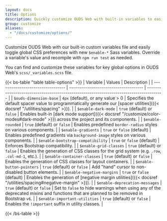 ```yaml
---
layout: docs
title: Options
description: Quickly customize OUDS Web with built-in variables to easily toggle global CSS preferences for controlling style and behavior.
group: customize
aliases:
  - "/docs/customize/options/"
---
```


Customize OUDS Web with our built-in custom variables file and easily toggle global CSS preferences with new `$enable-*` Sass variables. Override a variable's value and recompile with `npm run test` as needed.

You can find and customize these variables for key global options in OUDS Web's `scss/_variables.scss` file.

{{< bs-table "table table-options" >}}
| Variable                          | Values                                | Description                                                                            |
| --------------------------------- | ------------------------------------- | -------------------------------------------------------------------------------------- |
| `$ouds-dimension-base`            | `4px` (default), or any value > 0     | Specifies the default spacer value to programmatically generate our [spacer utilities]({{< docsref "/utilities/spacing" >}}). |
| `$enable-dark-mode`               | `true` (default) or `false`           | Enables built-in [dark mode support]({{< docsref "/customize/color-modes#dark-mode" >}}) across the project and its components. |
| `$enable-rounded`                 | `true` (default) or `false`           | Enables predefined `border-radius` styles on various components. |
| `$enable-gradients`               | `true` or `false` (default)           | Enables predefined gradients via `background-image` styles on various components. |
| `$enable-bootstrap-compatibility` | `true` or `false` (default)           | Enforces Bootstrap compatibility. |
| `$enable-grid-classes`            | `true` (default) or `false`           | Enables the generation of CSS classes for the grid system (e.g. `.row`, `.col-md-1`, etc.). |
| `$enable-container-classes`       | `true` (default) or `false`           | Enables the generation of CSS classes for layout containers. |
| `$enable-button-pointers`         | `true` (default) or `false`           | Add "hand" cursor to non-disabled button elements. |
| `$enable-negative-margins`        | `true` or `false` (default)           | Enables the generation of [negative margin utilities]({{< docsref "/utilities/spacing#negative-margin" >}}). |
| `$enable-deprecation-messages`    | `true` (default) or `false`           | Set to `false` to hide warnings when using any of the deprecated mixins and functions that are planned to be removed in Bootstrap `v6`. |
| `$enable-important-utilities`     | `true` (default) or `false`           | Enables the `!important` suffix in utility classes. |
<!--| `$enable-shadows`              | `true` or `false` (default)           | Enables predefined decorative `box-shadow` styles on various components. Does not affect `box-shadow`s used for focus states. |
| `$enable-transitions`          | `true` (default) or `false`           | Enables predefined `transition`s on various components. |
| `$enable-reduced-motion`       | `true` (default) or `false`           | Enables the [`prefers-reduced-motion` media query]({{< docsref "/getting-started/accessibility#reduced-motion" >}}), which suppresses certain animations/transitions based on the users' browser/operating system preferences. |
| `$enable-caret`                | `true` (default) or `false`           | Enables pseudo element caret on `.dropdown-toggle`. |
| `$enable-rfs`                  | `true` or `false` (default)           | Globally enables [RFS]({{< docsref "/getting-started/rfs" >}}). |
| `$enable-validation-icons`     | `true` (default) or `false`           | Enables `background-image` icons within textual inputs and some custom forms for validation states. |
| `$enable-smooth-scroll`        | `true` (default) or `false`           | Applies `scroll-behavior: smooth` globally, except for users asking for reduced motion through [`prefers-reduced-motion` media query]({{< docsref "/getting-started/accessibility#reduced-motion" >}}) |
| `$enable-fixed-header`         | `true` (default) or `false`           | Set `scroll-padding-top` rule to root element, preventing focus from being hidden under a fixed header. |-->
{{< /bs-table >}}
